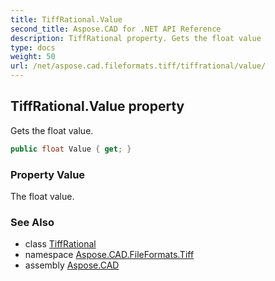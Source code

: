 ```yaml
---
title: TiffRational.Value
second_title: Aspose.CAD for .NET API Reference
description: TiffRational property. Gets the float value
type: docs
weight: 50
url: /net/aspose.cad.fileformats.tiff/tiffrational/value/
---
```

## TiffRational.Value property

Gets the float value.

```csharp
public float Value { get; }
```

### Property Value

The float value.

### See Also

* class [TiffRational](../)
* namespace [Aspose.CAD.FileFormats.Tiff](../../tiffrational/)
* assembly [Aspose.CAD](../../../)


